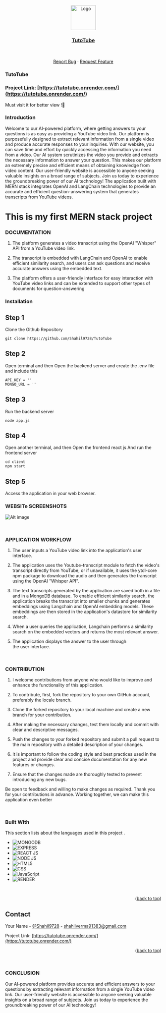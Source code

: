 <!-- Improved compatibility of back to top link: See: https://github.com/Shahil9728/TutoTube/ -->
<a name="readme-top"></a>


<!-- PROJECT LOGO -->
<br />
<div align="center">
  <a href="https://github.com/Shahil9728/TutoTube">
    <img src="https://github.com/Shahil9728/TutoTube/assets/96991517/00da6cac-547e-4b88-838f-b8ed9d6004a0" alt="Logo" width="80" height="80">
  </a>

  <h3 align="center"><a href="https://tutotube.onrender.com/" target="_blank">TutoTube</a></h3>
  <p align="center">
    <br />
    <br />
    <a href="https://github.com/Shahil9728/TutoTube/issues">Report Bug</a>
    ·
    <a href="https://github.com/Shahil9728/TutoTube/issues">Request Feature</a>
  </p>
</div>

### TutoTube

### Project Link: [https://tutotube.onrender.com/](https://tutotube.onrender.com/)
Must visit it for better view !🥰 

### Introduction

Welcome to our AI-powered platform, where getting answers to your questions is as easy as providing a YouTube video link. Our platform is purposefully designed to extract relevant information from a single video and produce accurate responses to your inquiries. With our website, you can save time and effort by quickly accessing the information you need from a video. Our AI system scrutinizes the video you provide and extracts the necessary information to answer your question. This makes our platform an extremely precise and efficient means of obtaining knowledge from video content. Our user-friendly website is accessible to anyone seeking valuable insights on a broad range of subjects. Join us today to experience the groundbreaking power of our AI technology! The application built with MERN stack integrates OpenAI and LangChain technologies to provide an accurate and efficient question-answering system that generates transcripts from YouTube videos.

# This is my first MERN stack project


### DOCUMENTATION

1. The platform generates a video transcript using the OpenAI "Whisper" API from a YouTube video link.

2. The transcript is embedded with LangChain and OpenAI to enable efficient similarity search, and users can ask questions and receive accurate answers using the embedded text.

3. The platform offers a user-friendly interface for easy interaction with YouTube video links and can be extended to support other types of documents for question-answering


### Installation

## Step 1
Clone the Github Repository
```shell
git clone https://github.com/Shahil9728/TutoTube
```

## Step 2
Open terminal and then 
Open the backend server and create the .env file and include this
```shell
API_KEY = ''
MONGO_URL = ''
```

## Step 3
Run the backend server
```shell
node app.js
```
## Step 4
Open another terminal, and then
Open the frontend react js And run the frontend server
```shell
cd client
npm start
```

## Step 5 
Access the application in your web browser.


<!-- IMAGES -->
### WEBSITe SCREENSHOTS

![Alt image](https://github.com/Shahil9728/TutoTube/assets/96991517/cabfe692-76e8-4cca-bc32-14e19264e0da)

<br/>


### APPLICATION WORKFLOW

1. The user inputs a YouTube video link into the application's user interface.

2. The application uses the Youtube-transcript module to fetch the video's transcript directly from YouTube, or if unavailable, it uses the ytdl-core npm package to download the audio and then generates the transcript using the OpenAI "Whisper API".

3. The text transcripts generated by the application are saved both in a file and in a MongoDB database. To enable efficient similarity search, the application breaks the transcript into smaller chunks and generates embeddings using Langchain and OpenAI embedding models. These embeddings are then stored in the application's datastore for similarity search.

4. When a user queries the application, Langchain performs a similarity search on the embedded vectors and returns the most relevant answer.

5. The application displays the answer to the user through the user interface.

<br>


### CONTRIBUTION

1. I welcome contributions from anyone who would like to improve and enhance the functionality of this application.

2. To contribute, first, fork the repository to your own GitHub account, preferably the locale branch.

3. Clone the forked repository to your local machine and create a new branch for your contribution.

4. After making the necessary changes, test them locally and commit with clear and descriptive messages.

5. Push the changes to your forked repository and submit a pull request to the main repository with a detailed description of your changes.

6. It is important to follow the coding style and best practices used in the project and provide clear and concise documentation for any new features or changes.

7. Ensure that the changes made are thoroughly tested to prevent introducing any new bugs.

Be open to feedback and willing to make changes as required.
Thank you for your contributions in advance. Working together, we can make this application even better


<br>

### Built With

This section lists about the languages used in this project .

* ![MONGODB](https://img.shields.io/badge/MongoDB-4EA94B?style=for-the-badge&logo=mongodb&logoColor=white)
* ![EXPRESS](https://img.shields.io/badge/Express.js-000000?style=for-the-badge&logo=express&logoColor=white)
* ![REACT JS](https://img.shields.io/badge/React-20232A?style=for-the-badge&logo=react&logoColor=61DAFB)
* ![NODE JS](https://img.shields.io/badge/Node.js-339933?style=for-the-badge&logo=nodedotjs&logoColor=whitee)
* ![HTML5](https://img.shields.io/badge/html5-%23E34F26.svg?style=for-the-badge&logo=html5&logoColor=white)
* ![CSS](https://img.shields.io/badge/css-%2338B2AC.svg?style=for-the-badge&logo=tailwind-css&logoColor=white)
* ![JavaScript](https://img.shields.io/badge/javascript-%23323330.svg?style=for-the-badge&logo=javascript&logoColor=%23F7DF1E)
* ![RENDER](https://img.shields.io/badge/Render-46E3B7?style=for-the-badge&logo=render&logoColor=white)


<br>

<p align="right">(<a href="#readme-top">back to top</a>)</p>

<!-- CONTACT -->
## Contact

Your Name - [@Shahil9728](https://twitter.com/Shahil9728) - shahilverma91383@gmail.com

Project Link: [https://tutotube.onrender.com/](https://tutotube.onrender.com/)

<p align="right">(<a href="#readme-top">back to top</a>)</p>


<br>


### CONCLUSION

Our AI-powered platform provides accurate and efficient answers to your questions by extracting relevant information from a single YouTube video link. Our user-friendly website is accessible to anyone seeking valuable insights on a broad range of subjects. Join us today to experience the groundbreaking power of our AI technology!





